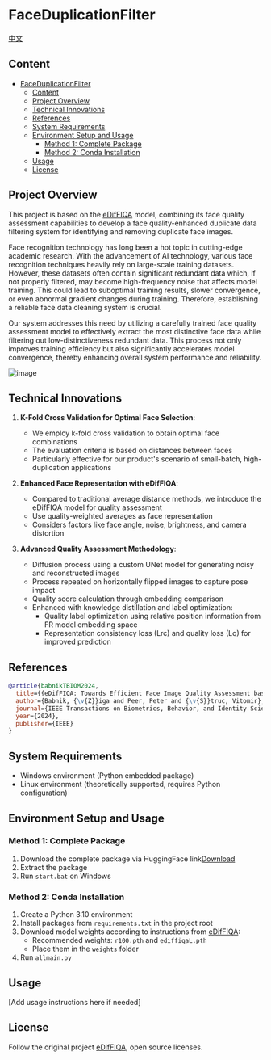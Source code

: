 # FaceDuplicationFilter

[中文](./README_CN.md)

## Content

- [FaceDuplicationFilter](#faceduplicationfilter)
  - [Content](#content)
  - [Project Overview](#project-overview)
  - [Technical Innovations](#technical-innovations)
  - [References](#references)
  - [System Requirements](#system-requirements)
  - [Environment Setup and Usage](#environment-setup-and-usage)
    - [Method 1: Complete Package](#method-1-complete-package)
    - [Method 2: Conda Installation](#method-2-conda-installation)
  - [Usage](#usage)
  - [License](#license)

## Project Overview

This project is based on the [eDifFIQA](https://github.com/LSIbabnikz/eDifFIQA) model, combining its face quality assessment capabilities to develop a face quality-enhanced duplicate data filtering system for identifying and removing duplicate face images.

Face recognition technology has long been a hot topic in cutting-edge academic research. With the advancement of AI technology, various face recognition techniques heavily rely on large-scale training datasets. However, these datasets often contain significant redundant data which, if not properly filtered, may become high-frequency noise that affects model training. This could lead to suboptimal training results, slower convergence, or even abnormal gradient changes during training. Therefore, establishing a reliable face data cleaning system is crucial.

Our system addresses this need by utilizing a carefully trained face quality assessment model to effectively extract the most distinctive face data while filtering out low-distinctiveness redundant data. This process not only improves training efficiency but also significantly accelerates model convergence, thereby enhancing overall system performance and reliability.

![image](https://github.com/user-attachments/assets/0d2f93a3-1be1-4b3a-ba83-f1f3778567ff)

## Technical Innovations

1. **K-Fold Cross Validation for Optimal Face Selection**:

   - We employ k-fold cross validation to obtain optimal face combinations
   - The evaluation criteria is based on distances between faces
   - Particularly effective for our product's scenario of small-batch, high-duplication applications

2. **Enhanced Face Representation with eDifFIQA**:

   - Compared to traditional average distance methods, we introduce the eDifFIQA model for quality assessment
   - Use quality-weighted averages as face representation
   - Considers factors like face angle, noise, brightness, and camera distortion

3. **Advanced Quality Assessment Methodology**:
   - Diffusion process using a custom UNet model for generating noisy and reconstructed images
   - Process repeated on horizontally flipped images to capture pose impact
   - Quality score calculation through embedding comparison
   - Enhanced with knowledge distillation and label optimization:
     - Quality label optimization using relative position information from FR model embedding space
     - Representation consistency loss (Lrc) and quality loss (Lq) for improved prediction

## References

```bibtex
@article{babnikTBIOM2024,
  title={{eDifFIQA: Towards Efficient Face Image Quality Assessment based on Denoising Diffusion Probabilistic Models}},
  author={Babnik, {\v{Z}}iga and Peer, Peter and {\v{S}}truc, Vitomir},
  journal={IEEE Transactions on Biometrics, Behavior, and Identity Science (TBIOM)},
  year={2024},
  publisher={IEEE}
}
```

## System Requirements

- Windows environment (Python embedded package)
- Linux environment (theoretically supported, requires Python configuration)

## Environment Setup and Usage

### Method 1: Complete Package

1. Download the complete package via HuggingFace link[Download](https://huggingface.co/scolenchris/FaceDuplicationFilter/blob/main/DJ_folder_main1.zip)
2. Extract the package
3. Run `start.bat` on Windows

### Method 2: Conda Installation

1. Create a Python 3.10 environment
2. Install packages from `requirements.txt` in the project root
3. Download model weights according to instructions from [eDifFIQA](https://github.com/LSIbabnikz/eDifFIQA):
   - Recommended weights: `r100.pth` and `ediffiqaL.pth`
   - Place them in the `weights` folder
4. Run `allmain.py`

## Usage

[Add usage instructions here if needed]

## License

Follow the original project [eDifFIQA](https://github.com/LSIbabnikz/eDifFIQA), open source licenses.
